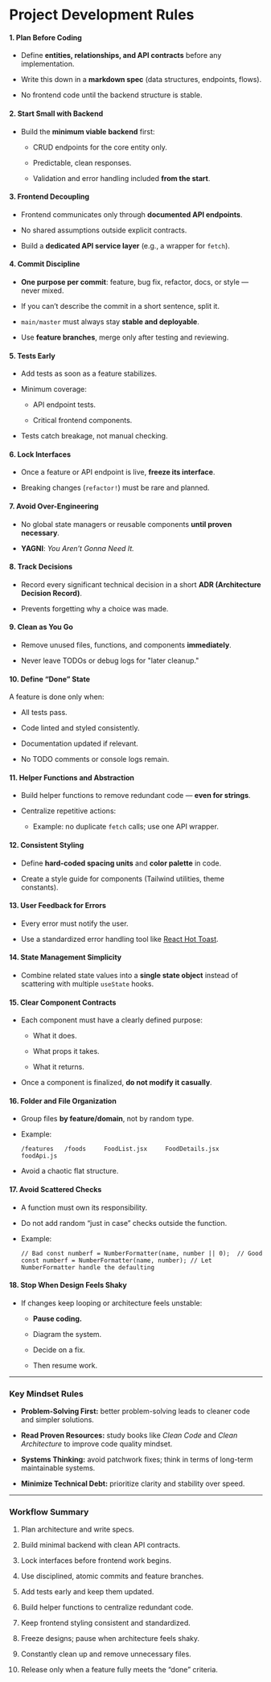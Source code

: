 # Project Development Rules

#### 1. **Plan Before Coding**

- Define **entities, relationships, and API contracts** before any implementation.
    
- Write this down in a **markdown spec** (data structures, endpoints, flows).
    
- No frontend code until the backend structure is stable.
    

#### 2. **Start Small with Backend**

- Build the **minimum viable backend** first:
    
    - CRUD endpoints for the core entity only.
        
    - Predictable, clean responses.
        
    - Validation and error handling included **from the start**.
        

#### 3. **Frontend Decoupling**

- Frontend communicates only through **documented API endpoints**.
    
- No shared assumptions outside explicit contracts.
    
- Build a **dedicated API service layer** (e.g., a wrapper for `fetch`).
    

#### 4. **Commit Discipline**

- **One purpose per commit**: feature, bug fix, refactor, docs, or style — never mixed.
    
- If you can’t describe the commit in a short sentence, split it.
    
- `main/master` must always stay **stable and deployable**.
    
- Use **feature branches**, merge only after testing and reviewing.
    

#### 5. **Tests Early**

- Add tests as soon as a feature stabilizes.
    
- Minimum coverage:
    
    - API endpoint tests.
        
    - Critical frontend components.
        
- Tests catch breakage, not manual checking.
    

#### 6. **Lock Interfaces**

- Once a feature or API endpoint is live, **freeze its interface**.
    
- Breaking changes (`refactor!`) must be rare and planned.
    

#### 7. **Avoid Over-Engineering**

- No global state managers or reusable components **until proven necessary**.
    
- **YAGNI**: _You Aren’t Gonna Need It._
    

#### 8. **Track Decisions**

- Record every significant technical decision in a short **ADR (Architecture Decision Record)**.
    
- Prevents forgetting why a choice was made.
    

#### 9. **Clean as You Go**

- Remove unused files, functions, and components **immediately**.
    
- Never leave TODOs or debug logs for "later cleanup."
    

#### 10. **Define “Done” State**

A feature is done only when:

- All tests pass.
    
- Code linted and styled consistently.
    
- Documentation updated if relevant.
    
- No TODO comments or console logs remain.
    

#### 11. **Helper Functions and Abstraction**

- Build helper functions to remove redundant code — **even for strings**.
    
- Centralize repetitive actions:
    
    - Example: no duplicate `fetch` calls; use one API wrapper.
        

#### 12. **Consistent Styling**

- Define **hard-coded spacing units** and **color palette** in code.
    
- Create a style guide for components (Tailwind utilities, theme constants).
    

#### 13. **User Feedback for Errors**

- Every error must notify the user.
    
- Use a standardized error handling tool like [React Hot Toast](https://react-hot-toast.com/).
    

#### 14. **State Management Simplicity**

- Combine related state values into a **single state object** instead of scattering with multiple `useState` hooks.
    

#### 15. **Clear Component Contracts**

- Each component must have a clearly defined purpose:
    
    - What it does.
        
    - What props it takes.
        
    - What it returns.
        
- Once a component is finalized, **do not modify it casually**.
    

#### 16. **Folder and File Organization**

- Group files **by feature/domain**, not by random type.
    
- Example:
    
    `/features   /foods     FoodList.jsx     FoodDetails.jsx     foodApi.js`
    
- Avoid a chaotic flat structure.
    

#### 17. **Avoid Scattered Checks**

- A function must own its responsibility.
    
- Do not add random “just in case” checks outside the function.
    
- Example:
    
    `// Bad const numberf = NumberFormatter(name, number || 0);  // Good const numberf = NumberFormatter(name, number); // Let NumberFormatter handle the defaulting`
    

#### 18. **Stop When Design Feels Shaky**

- If changes keep looping or architecture feels unstable:
    
    - **Pause coding.**
        
    - Diagram the system.
        
    - Decide on a fix.
        
    - Then resume work.
        

---

### Key Mindset Rules

- **Problem-Solving First:** better problem-solving leads to cleaner code and simpler solutions.
    
- **Read Proven Resources:** study books like _Clean Code_ and _Clean Architecture_ to improve code quality mindset.
    
- **Systems Thinking:** avoid patchwork fixes; think in terms of long-term maintainable systems.
    
- **Minimize Technical Debt:** prioritize clarity and stability over speed.
    

---

### Workflow Summary

1. Plan architecture and write specs.
    
2. Build minimal backend with clean API contracts.
    
3. Lock interfaces before frontend work begins.
    
4. Use disciplined, atomic commits and feature branches.
    
5. Add tests early and keep them updated.
    
6. Build helper functions to centralize redundant code.
    
7. Keep frontend styling consistent and standardized.
    
8. Freeze designs; pause when architecture feels shaky.
    
9. Constantly clean up and remove unnecessary files.
    
10. Release only when a feature fully meets the “done” criteria.
